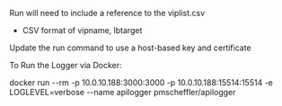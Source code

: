 Run will need to include a reference to the viplist.csv
 - CSV format of vipname, lbtarget

Update the run command to use a host-based key and certificate

To Run the Logger via Docker:

docker run --rm -p 10.0.10.188:3000:3000 -p 10.0.10.188:15514:15514 -e LOGLEVEL=verbose --name apilogger pmscheffler/apilogger 

